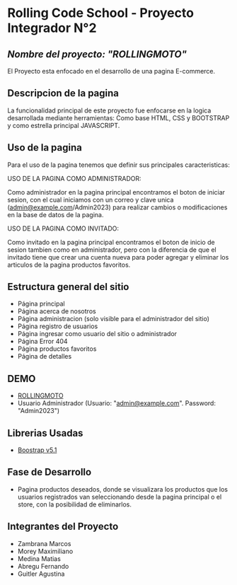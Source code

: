# **Rolling Code School - Proyecto Integrador N°2**


## ***Nombre del proyecto: "ROLLINGMOTO"***
El Proyecto esta enfocado en el desarrollo de una pagina E-commerce.

## **Descripcion de la pagina**

La funcionalidad principal de este proyecto fue enfocarse en la logica desarrollada mediante herramientas: Como base HTML, CSS y BOOTSTRAP y como estrella principal JAVASCRIPT.

## **Uso de la pagina**
Para el uso de la pagina tenemos que definir sus principales caracteristicas: 

USO DE LA PAGINA COMO ADMINISTRADOR: 

Como administrador en la pagina principal encontramos el boton de iniciar sesion, con el cual iniciamos con un correo y clave unica (admin@example.com/Admin2023) para realizar cambios o modificaciones en la base de datos de la pagina. 

USO DE LA PAGINA COMO INVITADO:

Como invitado en la pagina principal encontramos el boton de inicio de sesion tambien como en administrador, pero con la diferencia de que el invitado tiene que crear una cuenta nueva para poder agregar y eliminar los articulos de la pagina productos favoritos. 

## **Estructura general del sitio**

- Página principal
- Página acerca de nosotros
- Página administracion (solo visible para el administrador del sitio)
- Página registro de usuarios
- Página ingresar como usuario del sitio o administrador
- Página Error 404
- Página productos favoritos
- Página de detalles

## **DEMO**
- [ROLLINGMOTO](https://rollingmotos.netlify.app/index.html)
- Usuario Administrador (Usuario: "admin@example.com". Password: "Admin2023")


## **Librerias Usadas**
- [Boostrap v5.1](https://getbootstrap.com/)


## **Fase de Desarrollo**
- Pagina productos deseados, donde se visualizara los productos que los usuarios registrados van seleccionando desde la pagina principal o el store, con la posibilidad de eliminarlos.


## **Integrantes del Proyecto**
- Zambrana Marcos
- Morey Maximiliano
- Medina Matias
- Abregu Fernando
- Guitler Agustina
